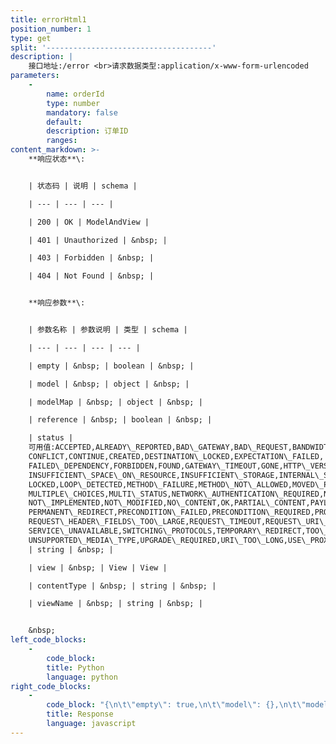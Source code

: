 ```yaml
---
title: errorHtml1
position_number: 1
type: get
split: '-------------------------------------'
description: |
    接口地址:/error <br>请求数据类型:application/x-www-form-urlencoded
parameters:
    -
        name: orderId
        type: number
        mandatory: false
        default:
        description: 订单ID
        ranges:
content_markdown: >-
    **响应状态**\:


    | 状态码 | 说明 | schema |

    | --- | --- | --- |

    | 200 | OK | ModelAndView |

    | 401 | Unauthorized | &nbsp; |

    | 403 | Forbidden | &nbsp; |

    | 404 | Not Found | &nbsp; |


    **响应参数**\:


    | 参数名称 | 参数说明 | 类型 | schema |

    | --- | --- | --- | --- |

    | empty | &nbsp; | boolean | &nbsp; |

    | model | &nbsp; | object | &nbsp; |

    | modelMap | &nbsp; | object | &nbsp; |

    | reference | &nbsp; | boolean | &nbsp; |

    | status |
    可用值:ACCEPTED,ALREADY\_REPORTED,BAD\_GATEWAY,BAD\_REQUEST,BANDWIDTH\_LIMIT\_EXCEEDED,CHECKPOINT,
    CONFLICT,CONTINUE,CREATED,DESTINATION\_LOCKED,EXPECTATION\_FAILED,
    FAILED\_DEPENDENCY,FORBIDDEN,FOUND,GATEWAY\_TIMEOUT,GONE,HTTP\_VERSION\_NOT\_SUPPORTED,IM\_USED,
    INSUFFICIENT\_SPACE\_ON\_RESOURCE,INSUFFICIENT\_STORAGE,INTERNAL\_SERVER\_ERROR,I\_AM\_A\_TEAPOT,LENGTH\_REQUIRED,
    LOCKED,LOOP\_DETECTED,METHOD\_FAILURE,METHOD\_NOT\_ALLOWED,MOVED\_PERMANENTLY,MOVED\_TEMPORARILY,
    MULTIPLE\_CHOICES,MULTI\_STATUS,NETWORK\_AUTHENTICATION\_REQUIRED,NON\_AUTHORITATIVE\_INFORMATION,NOT\_ACCEPTABLE,NOT\_EXTENDED,NOT\_FOUND,
    NOT\_IMPLEMENTED,NOT\_MODIFIED,NO\_CONTENT,OK,PARTIAL\_CONTENT,PAYLOAD\_TOO\_LARGE,PAYMENT\_REQUIRED,
    PERMANENT\_REDIRECT,PRECONDITION\_FAILED,PRECONDITION\_REQUIRED,PROCESSING,PROXY\_AUTHENTICATION\_REQUIRED,REQUESTED\_RANGE\_NOT\_SATISFIABLE,REQUEST\_ENTITY\_TOO\_LARGE,
    REQUEST\_HEADER\_FIELDS\_TOO\_LARGE,REQUEST\_TIMEOUT,REQUEST\_URI\_TOO\_LONG,RESET\_CONTENT,SEE\_OTHER,
    SERVICE\_UNAVAILABLE,SWITCHING\_PROTOCOLS,TEMPORARY\_REDIRECT,TOO\_EARLY,TOO\_MANY\_REQUESTS,UNAUTHORIZED,UNAVAILABLE\_FOR\_LEGAL\_REASONS,UNPROCESSABLE\_ENTITY,
    UNSUPPORTED\_MEDIA\_TYPE,UPGRADE\_REQUIRED,URI\_TOO\_LONG,USE\_PROXY,VARIANT\_ALSO\_NEGOTIATES
    | string | &nbsp; |

    | view | &nbsp; | View | View |

    | contentType | &nbsp; | string | &nbsp; |

    | viewName | &nbsp; | string | &nbsp; |


    &nbsp;
left_code_blocks:
    -
        code_block:
        title: Python
        language: python
right_code_blocks:
    -
        code_block: "{\n\t\"empty\": true,\n\t\"model\": {},\n\t\"modelMap\": {},\n\t\"reference\": true,\n\t\"status\": \"\",\n\t\"view\": {\n\t\t\"contentType\": \"\"\n\t},\n\t\"viewName\": \"\"\n}\n"
        title: Response
        language: javascript
---
```

